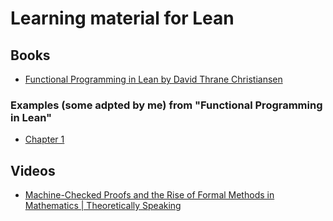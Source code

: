 # Learning material for Lean

## Books
- [Functional Programming in Lean by David Thrane Christiansen](https://bit.ly/3tFnHoJ)

### Examples (some adpted by me) from "Functional Programming in Lean"

 - [Chapter 1](./examples_1.lean)

## Videos

- [Machine-Checked Proofs and the Rise of Formal Methods in Mathematics | Theoretically Speaking](https://www.youtube.com/watch?v=ekYeqvMcaWQ)
